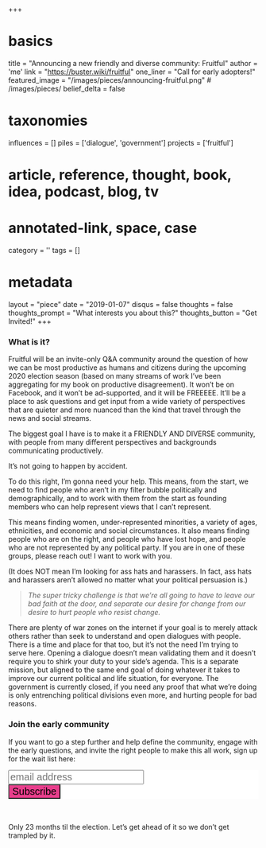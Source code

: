 +++
# basics
title     		 	= "Announcing a new friendly and diverse community: Fruitful"
author    		 	= 'me'
link      		 	= "https://buster.wiki/fruitful"
one_liner 		 	= "Call for early adopters!"
featured_image 	= "/images/pieces/announcing-fruitful.png" # /images/pieces/
belief_delta   	= false

# taxonomies
influences		 	= []
piles     		 	= ['dialogue', 'government']
projects			 	= ['fruitful']

# article, reference, thought, book, idea, podcast, blog, tv
# annotated-link, space, case
category  		 	= ''
tags					 	= []

# metadata
layout	    	 	= "piece"
date      		 	= "2019-01-07"
disqus    		 	= false
thoughts			 	= false
thoughts_prompt = "What interests you about this?"
thoughts_button = "Get Invited!"
+++

### What is it?

Fruitful will be an invite-only Q&A community around the question of how we can be most productive as humans and citizens during the upcoming 2020 election season (based on many streams of work I’ve been aggregating for my book on productive disagreement). It won’t be on Facebook, and it won’t be ad-supported, and it will be FREEEEE. It’ll be a place to ask questions and get input from a wide variety of perspectives that are quieter and more nuanced than the kind that travel through the news and social streams.

The biggest goal I have is to make it a FRIENDLY AND DIVERSE community, with people from many different perspectives and backgrounds communicating productively.

It’s not going to happen by accident.

To do this right, I’m gonna need your help. This means, from the start, we need to find people who aren’t in my filter bubble politically and demographically, and to work with them from the start as founding members who can help represent views that I can’t represent.

This means finding women, under-represented minorities, a variety of ages, ethnicities, and economic and social circumstances. It also means finding people who are on the right, and people who have lost hope, and people who are not represented by any political party. If you are in one of these groups, please reach out! I want to work with you.

(It does NOT mean I’m looking for ass hats and harassers. In fact, ass hats and harassers aren’t allowed no matter what your political persuasion is.)

> *The super tricky challenge is that we’re all going to have to leave our bad faith at the door, and separate our desire for change from our desire to hurt people who resist change.*

There are plenty of war zones on the internet if your goal is to merely attack others rather than seek to understand and open dialogues with people. There is a time and place for that too, but it’s not the need I’m trying to serve here. Opening a dialogue doesn’t mean validating them and it doesn’t require you to shirk your duty to your side’s agenda. This is a separate mission, but aligned to the same end goal of doing whatever it takes to improve our current political and life situation, for everyone. The government is currently closed, if you need any proof that what we’re doing is only entrenching political divisions even more, and hurting people for bad reasons.

### Join the early community

If you want to go a step further and help define the community, engage with the early questions, and invite the right people to make this all work, sign up for the wait list here:

<link href="//cdn-images.mailchimp.com/embedcode/horizontal-slim-10_7.css" rel="stylesheet" type="text/css">
<style type="text/css">
	#mc_embed_signup{background:#fff; clear:left; font:14px Helvetica,Arial,sans-serif; width:100%;}
	/* Add your own Mailchimp form style overrides in your site stylesheet or in this style block.
	   We recommend moving this block and the preceding CSS link to the HEAD of your HTML file. */
</style>
<div id="mc_embed_signup">
<form action="https://wiki.us2.list-manage.com/subscribe/post?u=b802d7b76df178f4d6451a78e&amp;id=d56f113b9f" method="post" id="mc-embedded-subscribe-form" name="mc-embedded-subscribe-form" class="validate" style="text-align: left; margin-top: 0; padding-top: 0; margin-bottom: 2em; font-size: 24px;" target="_blank" novalidate>
<div id="mc_embed_signup_scroll">	
<input type="email" value="" name="EMAIL" class="email" style="font-size: 20px;" id="mce-EMAIL" placeholder="email address" required>
<!-- real people should not fill this in and expect good things - do not remove this or risk form bot signups-->
<div style="position: absolute; left: -5000px;" aria-hidden="true"><input type="text" name="b_b802d7b76df178f4d6451a78e_d56f113b9f" tabindex="-1" value=""></div>
<div class="clear"><input type="submit" value="Subscribe" name="subscribe" id="mc-embedded-subscribe" class="button" style="font-size: 20px; background-color: #e83e8c"></div>
</div>
</form>
</div>

Only 23 months til the election. Let’s get ahead of it so we don’t get trampled by it.
